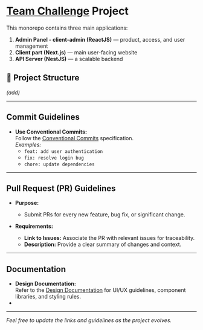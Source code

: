 # [Team Challenge](https://teamchallenge.io/) Project

This monorepo contains three main applications:

1. **Admin Panel - client-admin (ReactJS)** — product, access, and user management
2. **Client part (Next.js)** — main user-facing website
3. **API Server (NestJS)** — a scalable backend

## 📁 Project Structure

*(add)*

---

## Commit Guidelines

- **Use Conventional Commits:**  
  Follow the [Conventional Commits](https://www.conventionalcommits.org/en/v1.0.0/) specification.  
  *Examples:*
    - `feat: add user authentication`
    - `fix: resolve login bug`
    - `chore: update dependencies`

---

## Pull Request (PR) Guidelines

- **Purpose:**
    - Submit PRs for every new feature, bug fix, or significant change.

- **Requirements:**
    - **Link to Issues:** Associate the PR with relevant issues for traceability.
    - **Description:** Provide a clear summary of changes and context.
---

## Documentation

- **Design Documentation:**  
  Refer to the [Design Documentation](https://www.figma.com/design/KQL5pLR5dfOvqQ197euq5e/Premium-shop-(Copy)-(Copy)?node-id=143-493&m=dev) for UI/UX guidelines, component libraries, and styling rules.
- 
---

*Feel free to update the links and guidelines as the project evolves.*
